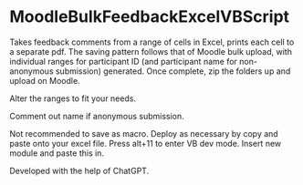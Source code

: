 # MoodleBulkFeedbackExcelVBScript
Takes feedback comments from a range of cells in Excel, prints each cell to a separate pdf. The saving pattern follows that of Moodle bulk upload, with individual ranges for participant ID (and participant name for non-anonymous submission) generated. Once complete, zip the folders up and upload on Moodle.

Alter the ranges to fit your needs.

Comment out name if anonymous submission.

Not recommended to save as macro. Deploy as necessary by copy and paste onto your excel file. Press alt+11 to enter VB dev mode. Insert new module and paste this in.

Developed with the help of ChatGPT.

